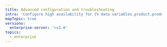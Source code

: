 ```yaml
---
title: Advanced configuration and troubleshooting
intro: 'Configure high availability for {% data variables.product.prodname_actions %}, and troubleshoot {% data variables.product.prodname_actions %} on {% data variables.product.prodname_ghe_server %}.'
mapTopic: true
versions:
  enterprise-server: '>=3.0'
topics:
  - enterprise
---
```


